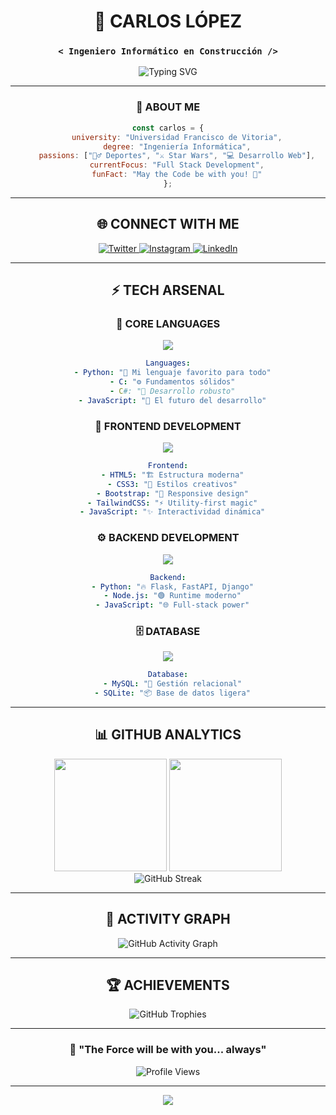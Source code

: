 <div align="center">

# 🚀 CARLOS LÓPEZ
### `< Ingeniero Informático en Construcción />`

<img src="https://readme-typing-svg.herokuapp.com?font=Fira+Code&size=24&duration=3000&pause=1000&color=00D9FF&center=true&vCenter=true&multiline=true&width=600&height=100&lines=%F0%9F%8C%8C+Estudiante+UFV;%E2%9A%A1+Apasionado+por+la+Tecnolog%C3%ADa;%F0%9F%8C%9F+Fan+de+Star+Wars" alt="Typing SVG" />

---

### 🌌 **ABOUT ME**
```javascript
const carlos = {
    university: "Universidad Francisco de Vitoria",
    degree: "Ingeniería Informática",
    passions: ["🏃‍♂️ Deportes", "⚔️ Star Wars", "💻 Desarrollo Web"],
    currentFocus: "Full Stack Development",
    funFact: "May the Code be with you! 🌟"
};
```

---

## 🌐 **CONNECT WITH ME**

<div align="center">
  <a href="https://x.com/carlossslpzz" target="_blank">
    <img src="https://img.shields.io/badge/Twitter-1DA1F2?style=for-the-badge&logo=twitter&logoColor=white&labelColor=000000" alt="Twitter" />
  </a>
  <a href="https://www.instagram.com/carlossss_lpz/" target="_blank">
    <img src="https://img.shields.io/badge/Instagram-E4405F?style=for-the-badge&logo=instagram&logoColor=white&labelColor=000000" alt="Instagram" />
  </a>
  <a href="https://www.linkedin.com/in/carlos-lopez-195279350/" target="_blank">
    <img src="https://img.shields.io/badge/LinkedIn-0077B5?style=for-the-badge&logo=linkedin&logoColor=white&labelColor=000000" alt="LinkedIn" />
  </a>
</div>

---

## ⚡ **TECH ARSENAL**

### 🎯 **CORE LANGUAGES**
<div align="center">
  <img src="https://skillicons.dev/icons?i=python,c,cs,js" />
</div>

```yaml
Languages:
  - Python: "🐍 Mi lenguaje favorito para todo"
  - C: "⚙️ Fundamentos sólidos"
  - C#: "🔷 Desarrollo robusto"
  - JavaScript: "🚀 El futuro del desarrollo"
```

### 🎨 **FRONTEND DEVELOPMENT**
<div align="center">
  <img src="https://skillicons.dev/icons?i=html,css,bootstrap,tailwind,js" />
</div>

```yaml
Frontend:
  - HTML5: "🏗️ Estructura moderna"
  - CSS3: "🎨 Estilos creativos"
  - Bootstrap: "📱 Responsive design"
  - TailwindCSS: "⚡ Utility-first magic"
  - JavaScript: "✨ Interactividad dinámica"
```

### ⚙️ **BACKEND DEVELOPMENT**
<div align="center">
  <img src="https://skillicons.dev/icons?i=python,nodejs,js" />
</div>

```yaml
Backend:
  - Python: "🔥 Flask, FastAPI, Django"
  - Node.js: "🟢 Runtime moderno"
  - JavaScript: "🌐 Full-stack power"
```

### 🗄️ **DATABASE**
<div align="center">
  <img src="https://skillicons.dev/icons?i=mysql,sqlite" />
</div>

```yaml
Database:
  - MySQL: "🐬 Gestión relacional"
  - SQLite: "📦 Base de datos ligera"
```

---

## 📊 **GITHUB ANALYTICS**

<div align="center">
  <img height="180em" src="https://github-readme-stats-git-masterrstaa-rickstaa.vercel.app/api?username=Carlossslpz&show_icons=true&theme=tokyonight&include_all_commits=true&count_private=true&hide_border=true&bg_color=0D1117&title_color=00D9FF&icon_color=00D9FF&text_color=C9D1D9"/>
  <img height="180em" src="https://github-readme-stats-git-masterrstaa-rickstaa.vercel.app/api/top-langs/?username=Carlossslpz&layout=compact&langs_count=8&theme=tokyonight&hide_border=true&bg_color=0D1117&title_color=00D9FF&text_color=C9D1D9"/>
</div>

<div align="center">
  <img src="https://github-readme-streak-stats.herokuapp.com/?user=Carlossslpz&theme=tokyonight&hide_border=true&background=0D1117&stroke=00D9FF&ring=00D9FF&fire=00D9FF&currStreakLabel=00D9FF" alt="GitHub Streak" />
</div>

---

## 🎯 **ACTIVITY GRAPH**

<div align="center">
  <img src="https://github-readme-activity-graph.vercel.app/graph?username=Carlossslpz&bg_color=0D1117&color=00D9FF&line=00D9FF&point=FFFFFF&area=true&hide_border=true" alt="GitHub Activity Graph" />
</div>

---

## 🏆 **ACHIEVEMENTS**

<div align="center">
  <img src="https://github-profile-trophy.vercel.app/?username=Carlossslpz&theme=tokyonight&no-frame=true&no-bg=true&margin-w=4&row=1" alt="GitHub Trophies" />
</div>

---

<div align="center">
  
### 💫 **"The Force will be with you... always"**
  
  <img src="https://komarev.com/ghpvc/?username=Carlossslpz&label=Profile%20Views&color=00d9ff&style=for-the-badge" alt="Profile Views" />
  
</div>

---

<div align="center">
  <img src="https://capsule-render.vercel.app/api?type=waving&color=00D9FF&height=120&section=footer"/>
</div>

</div>
